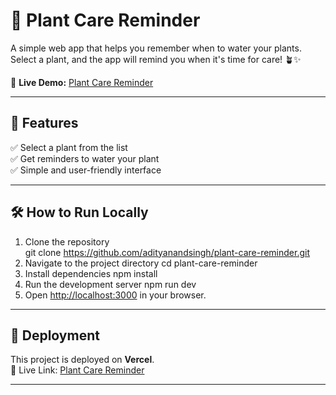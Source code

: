 # 🌱 Plant Care Reminder

A simple web app that helps you remember when to water your plants. Select a plant, and the app will remind you when it's time for care! 🪴✨

🔗 **Live Demo:** [Plant Care Reminder](https://plant-care-reminder.vercel.app/)

---

## 🚀 Features
✅ Select a plant from the list  
✅ Get reminders to water your plant  
✅ Simple and user-friendly interface  

---

## 🛠 How to Run Locally
1. Clone the repository  
git clone https://github.com/adityanandsingh/plant-care-reminder.git
2. Navigate to the project directory
cd plant-care-reminder
3. Install dependencies
npm install
4. Run the development server
npm run dev
5. Open [http://localhost:3000](http://localhost:3000) in your browser.

---

## 🚀 Deployment
This project is deployed on **Vercel**.  
🔗 Live Link: [Plant Care Reminder](https://plant-care-reminder.vercel.app/)

---

